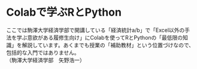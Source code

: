 # Colabで学ぶRとPython
ここでは駒澤大学経済学部で開講している「経済統計a/b」で「Excel以外の手法を学ぶ意欲がある履修生向け」にColabを使ってRとPythonの「最低限の知識」を解説しています。あくまでも授業の「補助教材」という位置づけなので、包括的な入門ではありません。<br>（駒澤大学経済学部　矢野浩一）

